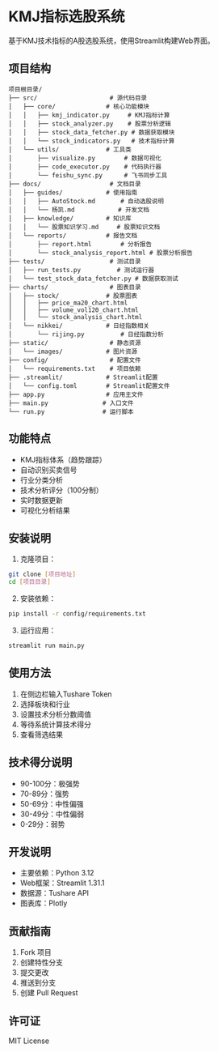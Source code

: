 # KMJ指标选股系统

基于KMJ技术指标的A股选股系统，使用Streamlit构建Web界面。

## 项目结构

```
项目根目录/
├── src/                    # 源代码目录
│   ├── core/              # 核心功能模块
│   │   ├── kmj_indicator.py     # KMJ指标计算
│   │   ├── stock_analyzer.py    # 股票分析逻辑
│   │   ├── stock_data_fetcher.py # 数据获取模块
│   │   └── stock_indicators.py   # 技术指标计算
│   └── utils/             # 工具类
│       ├── visualize.py        # 数据可视化
│       ├── code_executor.py    # 代码执行器
│       └── feishu_sync.py      # 飞书同步工具
├── docs/                   # 文档目录
│   ├── guides/            # 使用指南
│   │   ├── AutoStock.md       # 自动选股说明
│   │   └── 杨凯.md            # 开发文档
│   ├── knowledge/         # 知识库
│   │   └── 股票知识学习.md     # 股票知识文档
│   └── reports/           # 报告文档
│       ├── report.html        # 分析报告
│       └── stock_analysis_report.html # 股票分析报告
├── tests/                  # 测试目录
│   ├── run_tests.py          # 测试运行器
│   └── test_stock_data_fetcher.py # 数据获取测试
├── charts/                 # 图表目录
│   ├── stock/             # 股票图表
│   │   ├── price_ma20_chart.html
│   │   ├── volume_vol120_chart.html
│   │   └── stock_analysis_chart.html
│   └── nikkei/            # 日经指数相关
│       └── rijing.py          # 日经指数分析
├── static/                 # 静态资源
│   └── images/            # 图片资源
├── config/                 # 配置文件
│   └── requirements.txt    # 项目依赖
├── .streamlit/            # Streamlit配置
│   └── config.toml        # Streamlit配置文件
├── app.py                 # 应用主文件
├── main.py               # 入口文件
└── run.py                # 运行脚本
```

## 功能特点

- KMJ指标体系（趋势跟踪）
- 自动识别买卖信号
- 行业分类分析
- 技术分析评分（100分制）
- 实时数据更新
- 可视化分析结果

## 安装说明

1. 克隆项目：
```bash
git clone [项目地址]
cd [项目目录]
```

2. 安装依赖：
```bash
pip install -r config/requirements.txt
```

3. 运行应用：
```bash
streamlit run main.py
```

## 使用方法

1. 在侧边栏输入Tushare Token
2. 选择板块和行业
3. 设置技术分析分数阈值
4. 等待系统计算技术得分
5. 查看筛选结果

## 技术得分说明

- 90-100分：极强势
- 70-89分：强势
- 50-69分：中性偏强
- 30-49分：中性偏弱
- 0-29分：弱势

## 开发说明

- 主要依赖：Python 3.12
- Web框架：Streamlit 1.31.1
- 数据源：Tushare API
- 图表库：Plotly

## 贡献指南

1. Fork 项目
2. 创建特性分支
3. 提交更改
4. 推送到分支
5. 创建 Pull Request

## 许可证

MIT License 